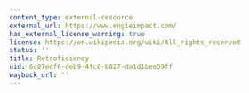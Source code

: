 ```yaml
---
content_type: external-resource
external_url: https://www.engieimpact.com/
has_external_license_warning: true
license: https://en.wikipedia.org/wiki/All_rights_reserved
status: ''
title: Retroficiency
uid: 6c87edf6-deb9-4fc0-b027-da1d1bee59ff
wayback_url: ''
---
```

